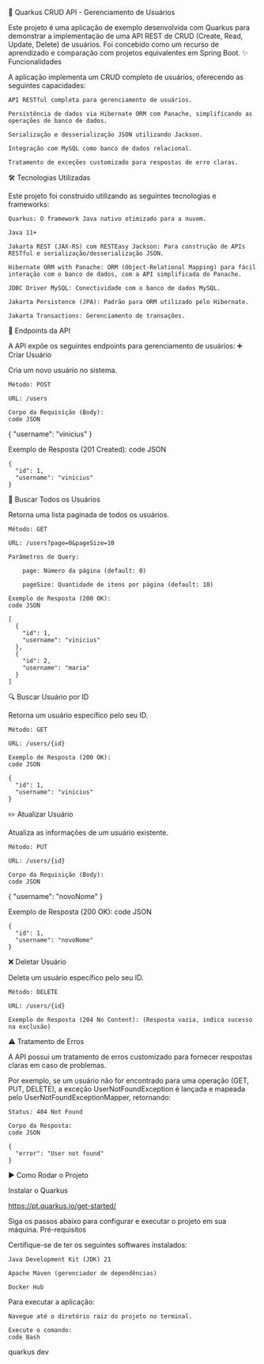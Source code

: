 🚀 Quarkus CRUD API - Gerenciamento de Usuários

Este projeto é uma aplicação de exemplo desenvolvida com Quarkus para demonstrar a implementação de uma API REST de CRUD (Create, Read, Update, Delete) de usuários. Foi concebido como um recurso de aprendizado e comparação com projetos equivalentes em Spring Boot.
✨ Funcionalidades

A aplicação implementa um CRUD completo de usuários, oferecendo as seguintes capacidades:

    API RESTful completa para gerenciamento de usuários.

    Persistência de dados via Hibernate ORM com Panache, simplificando as operações de banco de dados.

    Serialização e desserialização JSON utilizando Jackson.

    Integração com MySQL como banco de dados relacional.

    Tratamento de exceções customizado para respostas de erro claras.

🛠️ Tecnologias Utilizadas

Este projeto foi construído utilizando as seguintes tecnologias e frameworks:

    Quarkus: O framework Java nativo otimizado para a nuvem.

    Java 11+

    Jakarta REST (JAX-RS) com RESTEasy Jackson: Para construção de APIs RESTful e serialização/desserialização JSON.

    Hibernate ORM with Panache: ORM (Object-Relational Mapping) para fácil interação com o banco de dados, com a API simplificada do Panache.

    JDBC Driver MySQL: Conectividade com o banco de dados MySQL.

    Jakarta Persistence (JPA): Padrão para ORM utilizado pelo Hibernate.

    Jakarta Transactions: Gerenciamento de transações.

📌 Endpoints da API

A API expõe os seguintes endpoints para gerenciamento de usuários:
➕ Criar Usuário

Cria um novo usuário no sistema.

    Método: POST

    URL: /users
    
    Corpo da Requisição (Body):
    code JSON    
{
  "username": "vinicius"
}

  

Exemplo de Resposta (201 Created):
code JSON
        
    {
      "id": 1,
      "username": "vinicius"
    }   

📄 Buscar Todos os Usuários

Retorna uma lista paginada de todos os usuários.

    Método: GET

    URL: /users?page=0&pageSize=10

    Parâmetros de Query:

        page: Número da página (default: 0)

        pageSize: Quantidade de itens por página (default: 10)

    Exemplo de Resposta (200 OK):
    code JSON
        
    [
      {
        "id": 1,
        "username": "vinicius"
      },
      {
        "id": 2,
        "username": "maria"
      }
    ]


🔍 Buscar Usuário por ID

Retorna um usuário específico pelo seu ID.

    Método: GET

    URL: /users/{id}

    Exemplo de Resposta (200 OK):
    code JSON

    {
      "id": 1,
      "username": "vinicius"
    }

✏️ Atualizar Usuário

Atualiza as informações de um usuário existente.

    Método: PUT

    URL: /users/{id}

    Corpo da Requisição (Body):
    code JSON
    
{
  "username": "novoNome"
}

  

Exemplo de Resposta (200 OK):
code JSON

    {
      "id": 1,
      "username": "novoNome"
    }

❌ Deletar Usuário

Deleta um usuário específico pelo seu ID.

    Método: DELETE

    URL: /users/{id}

    Exemplo de Resposta (204 No Content): (Resposta vazia, indica sucesso na exclusão)

⚠️ Tratamento de Erros

A API possui um tratamento de erros customizado para fornecer respostas claras em caso de problemas.

Por exemplo, se um usuário não for encontrado para uma operação (GET, PUT, DELETE), a exceção UserNotFoundException é lançada e mapeada pelo UserNotFoundExceptionMapper, retornando:

    Status: 404 Not Found

    Corpo da Resposta:
    code JSON
        
    {
      "error": "User not found"
    }
 

▶️ Como Rodar o Projeto

Instalar o Quarkus

https://pt.quarkus.io/get-started/

Siga os passos abaixo para configurar e executar o projeto em sua máquina.
Pré-requisitos

Certifique-se de ter os seguintes softwares instalados:

    Java Development Kit (JDK) 21 

    Apache Maven (gerenciador de dependências)

    Docker Hub


Para executar a aplicação:

    Navegue até o diretório raiz do projeto no terminal.

    Execute o comando:
    code Bash

quarkus dev

  
